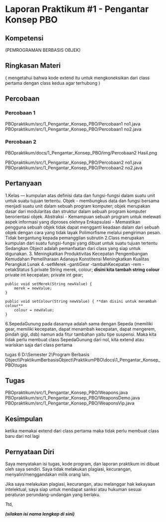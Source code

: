 # Laporan Praktikum #1 - Pengantar Konsep PBO

## Kompetensi

(PEMROGRAMAN BERBASIS OBJEK)

## Ringkasan Materi

( mengetahui bahwa kode extend itu untuk mengkoneksikan dari class pertama dengan class kedua agar terhubung )

## Percobaan

### Percobaan 1


PBOpraktikum/src/1_Pengantar_Konsep_PBO/Percobaan1 no1.java
PBOpraktikum/src/1_Pengantar_Konsep_PBO/Percobaan1 no2.java

### Percobaan 2

PBOpraktikum/docs/1_Pengantar_Konsep_PBO/img/Percobaan2 Hasil.png

PBOpraktikum/src/1_Pengantar_Konsep_PBO/Percobaan2 no1.java
PBOpraktikum/src/1_Pengantar_Konsep_PBO/Percobaan2 no2.java

## Pertanyaan
1.Kelas — kumpulan atas definisi data dan fungsi-fungsi dalam suatu unit untuk suatu tujuan tertentu.
  Objek - membungkus data dan fungsi bersama menjadi suatu unit dalam sebuah program komputer; objek merupakan dasar dari modularitas dan struktur dalam sebuah program komputer berorientasi objek.
  Abstraksi - Kemampuan sebuah program untuk melewati aspek informasi yang diproses olehnya
  Enkapsulasi - Memastikan pengguna sebuah objek tidak dapat mengganti keadaan dalam dari sebuah objek dengan cara yang tidak layak
  Polimorfisme melalui pengiriman pesan. Tidak bergantung kepada pemanggilan subrutin
2.Class merupakan kumpulan dari suatu fungsi-fungsi yang dibuat untuk suatu tujuan tertentu
  Sedangkan Object adalah pemanfaatan dari class yang siap untuk digunakan.
3. Meningkatkan Produktivitas
   Kecepatan Pengembangan
   Kemudahan Pemeliharaan
   Adanaya Konstitensi
   Meningkatkan Kualitas Perangkat Lunak
4.-setMerek
  -gantiGear
  -tambahKecepatan
  -rem
  -cetakStatus
5.private String merek, colour; **disini kita tambah string colour**
    private int kecepatan;
    private int gear;

    public void setMerek(String newValue) {
        merek = newValue;
    }
    
    public void setColour(String newValue) { **dan disini untuk menambah colour**
        colour = newValue;
    }
 6.SepedaGunung pada dasarnya adalah sama dengan Sepeda (memiliki gear,
memiliki kecepatan, dapat menambah kecepatan, dapat mengerem, pindah gigi, dsb) namun ada
fitur tambahan yaitu tipe suspensi. Maka kita tidak perlu membuat class SepedaGunung dari nol, kita extend atau wariskan saja dari class pertama

tugas 6
D:\Semester 2\Program Berbasis Object\PraktikumBerbasisObject\PraktikumPBO\docs\1_Pengantar_Konsep_PBO\tugas

## Tugas



PBOpraktikum/src/1_Pengantar_Konsep_PBO/Weapons.java
PBOpraktikum/src/1_Pengantar_Konsep_PBO/WeaponsDemo.java
PBOpraktikum/src/1_Pengantar_Konsep_PBO/WeaponsVip.java


## Kesimpulan

ketika memakai extend dari class pertama maka tidak perlu membuat class baru dari nol lagi

## Pernyataan Diri

Saya menyatakan isi tugas, kode program, dan laporan praktikum ini dibuat oleh saya sendiri. Saya tidak melakukan plagiasi, kecurangan, menyalin/menggandakan milik orang lain.

Jika saya melakukan plagiasi, kecurangan, atau melanggar hak kekayaan intelektual, saya siap untuk mendapat sanksi atau hukuman sesuai peraturan perundang-undangan yang berlaku.

Ttd,

***(silakan isi nama lengkap di sini)***
